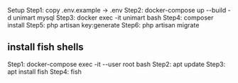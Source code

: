 Setup
Step1: copy .env.example -> .env
Step2: docker-compose up --build -d unimart mysql
Step3: docker exec -it unimart bash
Step4: composer install
Step5: php artisan key:generate
Step6: php artisan migrate

## install fish shells
Step1: docker-compose exec -it --user root bash
Step2: apt update
Step3: apt install fish
Step4: fish